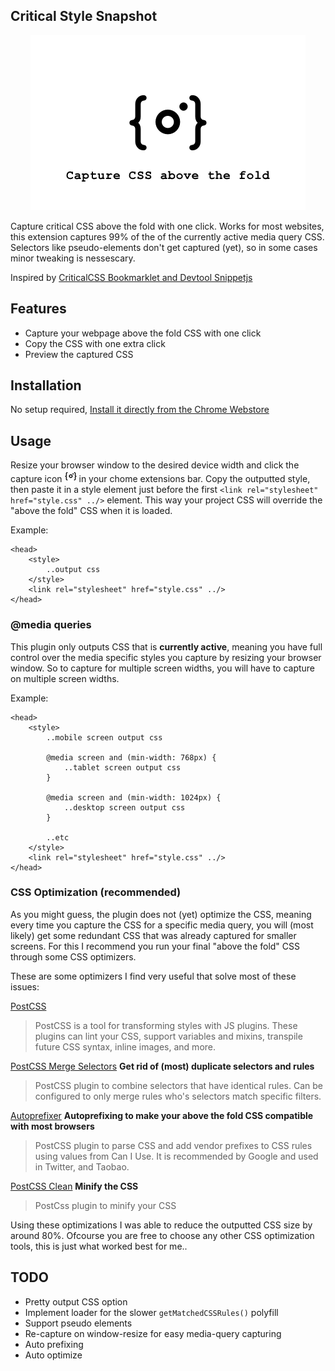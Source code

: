 ## Critical Style Snapshot

<p align="center">
    <img width="440" src="/src/promotional.png?raw=true" text-align="center">
</p>

Capture critical CSS above the fold with one click. Works for most websites, this extension captures 99% of the of the currently active media query CSS. Selectors like pseudo-elements don't get captured (yet), so in some cases minor tweaking is nessescary.

Inspired by [CriticalCSS Bookmarklet and Devtool Snippetjs](https://gist.github.com/PaulKinlan/6284142)

## Features
- Capture your webpage above the fold CSS with one click
- Copy the CSS with one extra click
- Preview the captured CSS

## Installation
No setup required, [Install it directly from the Chrome Webstore](https://chrome.google.com/webstore/detail/critical-snapshot/gkoeffcejdhhojognlonafnijfkcepob)

## Usage
Resize your browser window to the desired device width and click the capture icon ![icon](/src/icon19.png "icon") in your chome extensions bar. Copy the outputted style, then paste it in a style element just before the first `<link rel="stylesheet" href="style.css" ../>` element. This way your project CSS will override the "above the fold" CSS when it is loaded.

Example:
```
<head>
    <style>
        ..output css
    </style>
    <link rel="stylesheet" href="style.css" ../>
</head>
```

### @media queries

This plugin only outputs CSS that is **currently active**, meaning you have full control over the media specific styles you capture by resizing your browser window. So to capture for multiple screen widths, you will have to capture on multiple screen widths.

Example:
```
<head>
    <style>
        ..mobile screen output css

        @media screen and (min-width: 768px) {
            ..tablet screen output css    
        }

        @media screen and (min-width: 1024px) {
            ..desktop screen output css
        }

        ..etc
    </style>
    <link rel="stylesheet" href="style.css" ../>
</head>
```

### CSS Optimization (recommended)
As you might guess, the plugin does not (yet) optimize the CSS, meaning every time you capture the CSS for a specific media query, you will (most likely) get some redundant CSS that was already captured for smaller screens. For this I recommend you run your final "above the fold" CSS through some CSS optimizers.

These are some optimizers I find very useful that solve most of these issues:

[PostCSS](https://github.com/postcss/postcss)
>PostCSS is a tool for transforming styles with JS plugins. These plugins can lint your CSS, support variables and mixins, transpile future CSS syntax, inline images, and more.

[PostCSS Merge Selectors](https://github.com/georgeadamson/postcss-merge-selectors) **Get rid of (most) duplicate selectors and rules**
>PostCSS plugin to combine selectors that have identical rules. Can be configured to only merge rules who's selectors match specific filters.

[Autoprefixer](https://github.com/postcss/autoprefixer) **Autoprefixing to make your above the fold CSS compatible with most browsers**
>PostCSS plugin to parse CSS and add vendor prefixes to CSS rules using values from Can I Use. It is recommended by Google and used in Twitter, and Taobao.

[PostCSS Clean](https://github.com/leodido/postcss-clean) **Minify the CSS**
>PostCss plugin to minify your CSS

Using these optimizations I was able to reduce the outputted CSS size by around 80%. Ofcourse you are free to choose any other CSS optimization tools, this is just what worked best for me..

## TODO
- Pretty output CSS option
- Implement loader for the slower `getMatchedCSSRules()` polyfill
- Support pseudo elements
- Re-capture on window-resize for easy media-query capturing
- Auto prefixing
- Auto optimize
